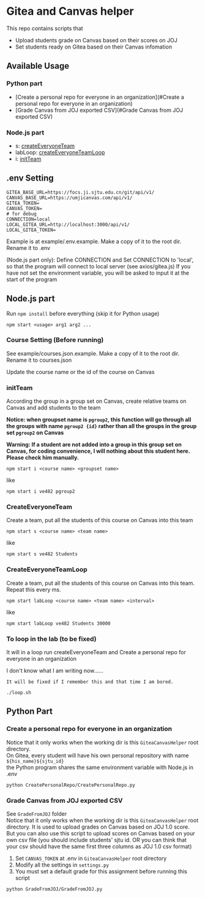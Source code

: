 # Gitea and Canvas helper
This repo contains scripts that
- Upload students grade on Canvas based on their scores on JOJ
- Set students ready on Gitea based on their Canvas infomation

## Available Usage
### Python part

- [Create a personal repo for everyone in an organization](#Create a personal repo for everyone in an organization)
- [Grade Canvas from JOJ exported CSV](#Grade Canvas from JOJ exported CSV)

### Node.js part
- s: [createEveryoneTeam](#createEveryoneTeam)
- labLoop: [createEveryoneTeamLoop](#createEveryoneTeamLoop)
- i: [initTeam](#initTeam)



## .env Setting

~~~shell
GITEA_BASE_URL=https://focs.ji.sjtu.edu.cn/git/api/v1/
CANVAS_BASE_URL=https://umjicanvas.com/api/v1/
GITEA_TOKEN=
CANVAS_TOKEN=
# for debug
CONNECTION=local
LOCAL_GITEA_URL=http://localhost:3000/api/v1/
LOCAL_GITEA_TOKEN=
~~~
Example is at example/.env.example.  Make a copy of it to the root dir. Rename it to .env

(Node.js part only): Define CONNECTION and Set CONNECTION to 'local', so that the program will connect to local server (see axios/gitea.js) 
If you have not set the environment variable, you will be asked to input it at the start of the program



## Node.js part
Run `npm install` before everything (skip it for Python usage)
~~~
npm start <usage> arg1 arg2 ... 
~~~
### Course Setting (Before running)

See example/courses.json.example. Make a copy of it to the root dir. Rename it to courses.json

Update the course name or the id of the course on Canvas


### initTeam

According the group in a group set on Canvas, create relative teams on Canvas and add students to the team

**Notice: when groupset name is `pgroup2`, this function will go through all the groups with name `pgroup2 {id}` rather than all the groups in the group set `pgroup2` on Canvas**

**Warning: If a student are not added into a group in this group set on Canvas, for coding convenience, I will nothing about this student here. Please check him manually.**


~~~
npm start i <course name> <groupset name>
~~~

like

~~~
npm start i ve482 pgroup2
~~~



### CreateEveryoneTeam

Create a team, put all the students of this course on Canvas into this team

~~~
npm start s <course name> <team name>
~~~

like

~~~
npm start s ve482 Students
~~~


### CreateEveryoneTeamLoop

Create a team, put all the students of this course on Canvas into this team. Repeat this every <interval> ms.

~~~
npm start labLoop <course name> <team name> <interval>
~~~

like

~~~
npm start labLoop ve482 Students 30000
~~~


### To loop in the lab (to be fixed)
It will in a loop run createEveryoneTeam and Create a personal repo for everyone in an organization

I don't know what I am writing now......

`It will be fixed if I remember this and that time I am bored.`
~~~shell
./loop.sh
~~~


## Python Part
### Create a personal repo for everyone in an organization
Notice that it only works when the working dir is this `GiteaCanvasHelper` root directory. \
On Gitea, every student will have his own personal repository with name `${his_name}${sjtu_id}`\
the Python program shares the same environment variable with Node.js in .env
~~~shell
python CreatePersonalRepo/CreatePersonalRepo.py
~~~

### Grade Canvas from JOJ exported CSV
See `GradeFromJOJ` folder \
Notice that it only works when the working dir is this `GiteaCanvasHelper` root directory.
It is used to upload grades on Canvas based on JOJ 1.0 score. But you can also use this script to upload scores on Canvas based on your own csv file (you should include students' sjtu id. OR you can think that your csv should have the same first three columns as JOJ 1.0 csv format)
1. Set `CANVAS_TOKEN` at .env in `GiteaCanvasHelper` root directory
2. Modify all the settings in `settings.py`
3. You must set a default grade for this assignment before running this script
~~~shell script
python GradeFromJOJ/GradeFromJOJ.py
~~~

